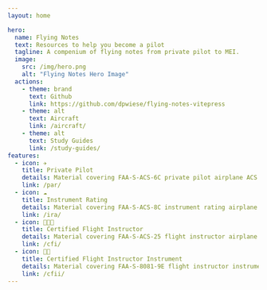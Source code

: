 ```yaml
---
layout: home

hero:
  name: Flying Notes
  text: Resources to help you become a pilot
  tagline: A compenium of flying notes from private pilot to MEI.
  image:
    src: /img/hero.png
    alt: "Flying Notes Hero Image"
  actions:
    - theme: brand
      text: Github
      link: https://github.com/dpwiese/flying-notes-vitepress
    - theme: alt
      text: Aircraft
      link: /aircraft/
    - theme: alt
      text: Study Guides
      link: /study-guides/
features:
  - icon: ✈️
    title: Private Pilot
    details: Material covering FAA-S-ACS-6C private pilot airplane ACS.
    link: /par/
  - icon: ☁️
    title: Instrument Rating
    details: Material covering FAA-S-ACS-8C instrument rating airplane ACS.
    link: /ira/
  - icon: 🧑🏻‍🏫
    title: Certified Flight Instructor
    details: Material covering FAA-S-ACS-25 flight instructor airplane ACS.
    link: /cfi/
  - icon: 🧙🏻
    title: Certified Flight Instructor Instrument
    details: Material covering FAA-S-8081-9E flight instructor instrument PTS.
    link: /cfii/
---
```

